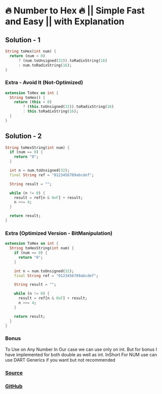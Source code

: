 # 🔥 Number to Hex 🔥 || Simple Fast and Easy || with Explanation

## Solution - 1

```dart
String toHex(int num) {
  return (num < 0)
      ? (num.toUnsigned(32)).toRadixString(16)
      : num.toRadixString(16);
}
```

### Extra - Avoid It (Not-Optimized)

```dart
extension ToHex on int {
  String toHex() {
    return (this < 0)
        ? (this.toUnsigned(32)).toRadixString(16)
        : this.toRadixString(16);
  }
}
```

## Solution - 2

```dart
String toHexString(int num) {
  if (num == 0) {
    return "0";
  }

  int n = num.toUnsigned(32);
  final String ref = "0123456789abcdef";

  String result = "";

  while (n != 0) {
    result = ref[n & 0xF] + result;
    n >>= 4;
  }

  return result;
}
```

### Extra (Optimized Version - BitManipulation)

```dart
extension ToHex on int {
  String toHexString(int num) {
    if (num == 0) {
      return "0";
    }

    int n = num.toUnsigned(32);
    final String ref = "0123456789abcdef";

    String result = "";

    while (n != 0) {
      result = ref[n & 0xF] + result;
      n >>= 4;
    }

    return result;
  }
}
```

### Bonus

To Use on Any Number In Our case we can use only on int.
But for bonus I have implemented for both double as well as int.
InShort For NUM use can use DART Generics if you want but not recommended

### [Source](https://github.com/ayoubzulfiqar/dart-utils/blob/main/extensions/to_hex.dart)

### [GitHub](https://github.com/ayoubzulfiqar/leetcode)
